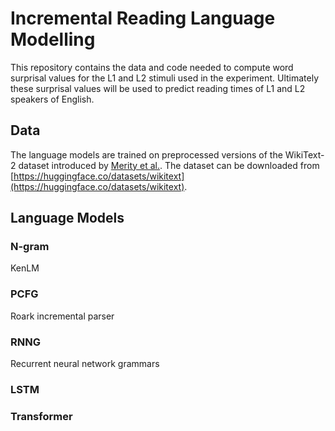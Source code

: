 # Incremental Reading Language Modelling
This repository contains the data and code needed to compute word surprisal values for the L1 and L2 stimuli used in the experiment. Ultimately these surprisal values will be used to predict reading times of L1 and L2 speakers of English.  
## Data
The language models are trained on preprocessed versions of the WikiText-2 dataset introduced by [Merity et al.](https://arxiv.org/pdf/1609.07843v1.pdf). The dataset can be downloaded from [https://huggingface.co/datasets/wikitext](https://huggingface.co/datasets/wikitext).
## Language Models

### N-gram
KenLM 

### PCFG
Roark incremental parser

### RNNG
Recurrent neural network grammars

### LSTM

### Transformer
